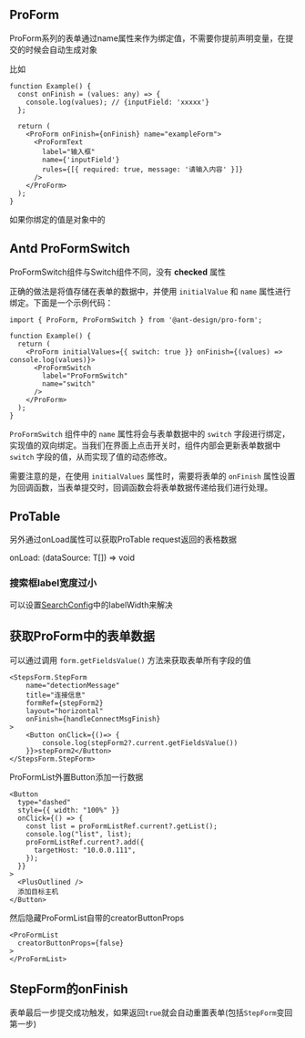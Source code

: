 ## ProForm

ProForm系列的表单通过name属性来作为绑定值，不需要你提前声明变量，在提交的时候会自动生成对象

比如

```tsx
function Example() {
  const onFinish = (values: any) => {
    console.log(values); // {inputField: 'xxxxx'}
  };

  return (
    <ProForm onFinish={onFinish} name="exampleForm">
      <ProFormText
        label="输入框"
        name={'inputField'}
        rules={[{ required: true, message: '请输入内容' }]}
      />
    </ProForm>
  );
}
```

如果你绑定的值是对象中的



## Antd ProFormSwitch

ProFormSwitch组件与Switch组件不同，没有 **checked** 属性

正确的做法是将值存储在表单的数据中，并使用 `initialValue` 和 `name` 属性进行绑定。下面是一个示例代码：

```tsx
import { ProForm, ProFormSwitch } from '@ant-design/pro-form';

function Example() {
  return (
    <ProForm initialValues={{ switch: true }} onFinish={(values) => console.log(values)}>
      <ProFormSwitch
        label="ProFormSwitch"
        name="switch"
      />
    </ProForm>
  );
}
```

`ProFormSwitch` 组件中的 `name` 属性将会与表单数据中的 `switch` 字段进行绑定，实现值的双向绑定。当我们在界面上点击开关时，组件内部会更新表单数据中 `switch` 字段的值，从而实现了值的动态修改。

需要注意的是，在使用 `initialValues` 属性时，需要将表单的 `onFinish` 属性设置为回调函数，当表单提交时，回调函数会将表单数据传递给我们进行处理。



## ProTable

另外通过onLoad属性可以获取ProTable request返回的表格数据

onLoad: (dataSource: T[]) => void



### 搜索框label宽度过小

可以设置[SearchConfig](https://procomponents.ant.design/components/table#search-%E6%90%9C%E7%B4%A2%E8%A1%A8%E5%8D%95)中的labelWidth来解决



## 获取ProForm中的表单数据

可以通过调用 `form.getFieldsValue()` 方法来获取表单所有字段的值

```tsx
<StepsForm.StepForm
    name="detectionMessage"
    title="连接信息"
    formRef={stepForm2}
    layout="horizontal"
    onFinish={handleConnectMsgFinish}
>
    <Button onClick={()=> {
        console.log(stepForm2?.current.getFieldsValue())
    }}>stepForm2</Button>
</StepsForm.StepForm>
```

ProFormList外置Button添加一行数据

```tsx
<Button
  type="dashed"
  style={{ width: "100%" }}
  onClick={() => {
    const list = proFormListRef.current?.getList();
    console.log("list", list);
    proFormListRef.current?.add({
      targetHost: "10.0.0.111",
    });
  }}
>
  <PlusOutlined />
  添加目标主机
</Button>
```

然后隐藏ProFormList自带的creatorButtonProps

```tsx
<ProFormList
  creatorButtonProps={false}
>
</ProFormList>
```



## StepForm的onFinish

表单最后一步提交成功触发，如果返回`true`就会自动重置表单(包括`StepForm`变回第一步)